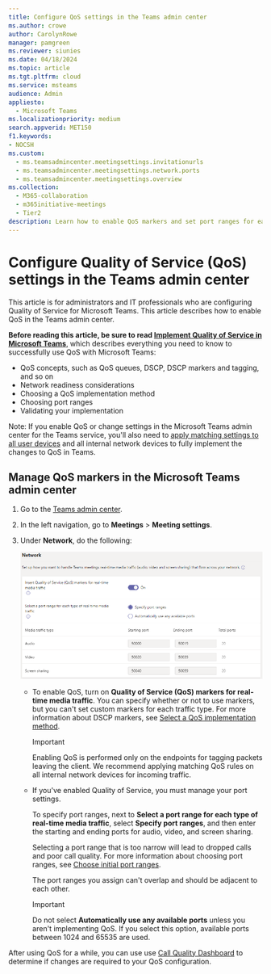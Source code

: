 ```yaml
---
title: Configure QoS settings in the Teams admin center 
ms.author: crowe
author: CarolynRowe
manager: pamgreen
ms.reviewer: siunies
ms.date: 04/18/2024
ms.topic: article
ms.tgt.pltfrm: cloud
ms.service: msteams
audience: Admin
appliesto: 
  - Microsoft Teams
ms.localizationpriority: medium
search.appverid: MET150
f1.keywords:
- NOCSH
ms.custom: 
  - ms.teamsadmincenter.meetingsettings.invitationurls
  - ms.teamsadmincenter.meetingsettings.network.ports
  - ms.teamsadmincenter.meetingsettings.overview
ms.collection: 
  - M365-collaboration
  - m365initiative-meetings
  - Tier2
description: Learn how to enable QoS markers and set port ranges for each type of media traffic in Teams meetings.
---
```


# Configure Quality of Service (QoS) settings in the Teams admin center

<a name="bknetwork"> </a>

This article is for administrators and IT professionals who are configuring Quality of Service for Microsoft Teams. This article describes how to enable QoS in the Teams admin center.

**Before reading this article, be sure to read [Implement Quality of Service in Microsoft Teams](qos-in-teams.md)**, which describes everything you need to know to successfully use QoS with Microsoft Teams:

- QoS concepts, such as QoS queues, DSCP, DSCP markers and tagging, and so on
- Network readiness considerations
- Choosing a QoS implementation method
- Choosing port ranges
- Validating your implementation

Note: If you enable QoS or change settings in the Microsoft Teams admin center for the Teams service, you'll also need to [apply matching settings to all user devices](QoS-in-Teams-clients.md) and all internal network devices to fully implement the changes to QoS in Teams.

## Manage QoS markers in the Microsoft Teams admin center

1. Go to the [Teams admin center](https://admin.teams.microsoft.com).
2. In the left navigation, go to **Meetings** > **Meeting settings**.
3. Under **Network**, do the following:

    ![Screenshot of the network settings for meetings in the admin center.](media/meeting-settings-network.png "Screenshot of the network settings for Teams meetings in the Microsoft Teams admin center")

    - To enable QoS, turn on **Quality of Service (QoS) markers for real-time media traffic**. You can specify whether or not to use markers, but you can't set custom markers for each traffic type. For more information about DSCP markers, see [Select a QoS implementation method](QoS-in-Teams.md#step-2-select-a-qos-implementation-method).

        > [!IMPORTANT]
        > Enabling QoS is performed only on the endpoints for tagging packets leaving the client. We recommend applying matching QoS rules on all internal network devices for incoming traffic.

    - If you've enabled Quality of Service, you must manage your port settings. 
    
      To specify port ranges, next to **Select a port range for each type of real-time media traffic**, select  **Specify port ranges**, and then enter the starting and ending ports for audio, video, and screen sharing. 
      
      Selecting a port range that is too narrow will lead to dropped calls and poor call quality. For more information about choosing port ranges, see [Choose initial port ranges](qos-in-teams.md#step-3-choose-initial-port-ranges-for-each-media-type).

      The port ranges you assign can't overlap and should be adjacent to each other.

      > [!IMPORTANT]
      > Do not select **Automatically use any available ports** unless you aren't implementing QoS. If you select this option, available ports between 1024 and 65535 are used. 

After using QoS for a while, you can use use [Call Quality Dashboard](cqd-what-is-call-quality-dashboard.md) to determine if changes are required to your QoS configuration.  

